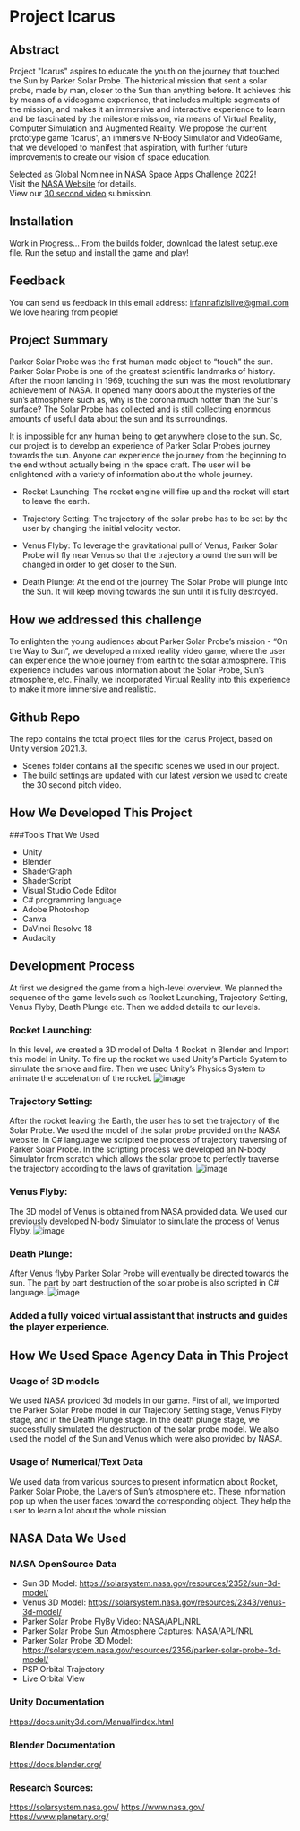 # Project Icarus

## Abstract
Project "Icarus" aspires to educate the youth on the journey that touched the Sun by Parker Solar Probe. The historical mission that sent a solar probe, made by man, closer to the Sun than anything before. It achieves this by means of a videogame experience, that includes multiple segments of the mission, and makes it an immersive and interactive experience to learn and be fascinated by the milestone mission, via means of Virtual Reality, Computer Simulation and Augmented Reality. We propose the current prototype game 'Icarus', an immersive N-Body Simulator and VideoGame, that we developed to manifest that aspiration, with further future improvements to create our vision of space education.

Selected as Global Nominee in NASA Space Apps Challenge 2022! <br>
Visit the [NASA Website](https://2022.spaceappschallenge.org/challenges/2022-challenges/on-the-way-to-the-sun/teams/team-icarus/project) for details. <br>
View our [30 second video](https://www.youtube.com/watch?v=_Yc1IiDZc7k&feature=youtu.be&ab_channel=IrfanNafiz) submission.

## Installation
Work in Progress...
From the builds folder, download the latest setup.exe file. Run the setup and install the game and play!

## Feedback
You can send us feedback in this email address: irfannafizislive@gmail.com
We love hearing from people!

## Project Summary
Parker Solar Probe was the first human made object to “touch” the sun. Parker Solar Probe is one of the greatest scientific landmarks of history. After the moon landing in 1969, touching the sun was the most revolutionary achievement of NASA.  It opened many doors about the mysteries of the sun’s atmosphere such as, why is the corona much hotter than the Sun's surface? The Solar Probe has collected and is still collecting enormous amounts of useful data about the sun and its surroundings. 

It is impossible for any human being to get anywhere close to the sun. So, our project is to develop an experience of Parker Solar Probe’s journey towards the sun. Anyone can experience the journey from the beginning to the end without actually being in the space craft. The user will be enlightened with a variety of information about the whole journey.

- Rocket Launching:  The rocket engine will fire up and the rocket will start to leave the earth.

- Trajectory Setting: The trajectory of the solar probe has to be set by the user by changing the initial velocity vector.

- Venus Flyby: To leverage the gravitational pull of Venus, Parker Solar Probe will fly near Venus so that the trajectory around the sun will be changed in order to get closer to the Sun.

- Death Plunge: At the end of the journey The Solar Probe will plunge into the Sun. It will keep moving towards the sun until it is fully destroyed.

## How we addressed this challenge
To enlighten the young audiences about Parker Solar Probe’s mission - “On the Way to Sun”, we developed a mixed reality video game, where the user can experience the whole journey from earth to the solar atmosphere. This experience includes various information about the Solar Probe, Sun’s atmosphere, etc. Finally, we incorporated Virtual Reality into this experience to make it more immersive and realistic. 

## Github Repo
The repo contains the total project files for the Icarus Project, based on Unity version 2021.3.
- Scenes folder contains all the specific scenes we used in our project.
- The build settings are updated with our latest version we used to create the 30 second pitch video.
 
## How We Developed This Project
###Tools That We Used
- Unity
- Blender
- ShaderGraph
- ShaderScript
- Visual Studio Code Editor
- C# programming language
- Adobe Photoshop
- Canva
- DaVinci Resolve 18
- Audacity

## Development Process
At first we designed the game from a high-level overview. We planned the sequence of the game levels such as  Rocket Launching, Trajectory Setting, Venus Flyby, Death Plunge etc. Then we added details to our levels.

### Rocket Launching: 
In this level, we created a 3D model of Delta 4 Rocket in Blender and Import this model in Unity. To fire up the rocket we used Unity’s Particle System to simulate the smoke and fire. Then we used Unity’s Physics System to animate the acceleration of the rocket.
![image](https://github.com/IrfanNafiz/Project_Icarus/assets/63298621/420860cf-3490-431c-a1ff-dfe7ac619935)

### Trajectory Setting:
After the rocket leaving the Earth, the user has to set the trajectory of the Solar Probe. We used the model of the solar probe provided on the NASA website. In C# language we scripted the process of trajectory traversing of Parker Solar Probe. In the scripting process we developed an N-body Simulator from scratch which allows the solar probe to perfectly traverse the trajectory according to the laws of gravitation.
![image](https://github.com/IrfanNafiz/Project_Icarus/assets/63298621/0c57fe80-05b2-418e-bfcf-a3531f5f5842)

### Venus Flyby:
The 3D model of Venus is obtained from NASA provided data. We used our previously developed N-body Simulator to simulate the process of Venus Flyby.
![image](https://github.com/IrfanNafiz/Project_Icarus/assets/63298621/8d2ff0b5-d59b-4063-9ed0-407d12bd3aa4)

### Death Plunge:
After Venus flyby Parker Solar Probe will eventually be directed towards the sun. The part by part destruction of the solar probe is also scripted in C# language.
![image](https://github.com/IrfanNafiz/Project_Icarus/assets/63298621/74cdb50b-7b75-4bcd-83a5-3f6b226ec8a0)

### Added a fully voiced virtual assistant that instructs and guides the player experience. 


## How We Used Space Agency Data in This Project
### Usage of 3D models
We used NASA provided 3d models in our game. First of all, we imported the Parker Solar Probe model in our Trajectory Setting stage, Venus Flyby stage, and in the Death Plunge stage. In the death plunge stage, we successfully simulated the destruction of the solar probe model. We also used the model of the Sun and Venus which were also provided by NASA.
### Usage of Numerical/Text Data
We used data from various sources to present information about Rocket, Parker Solar Probe, the Layers of Sun’s atmosphere etc. These information pop up when the user faces toward the corresponding object. They help the user to learn a lot about the whole mission. 

## NASA Data We Used
### NASA OpenSource Data
- Sun 3D Model: https://solarsystem.nasa.gov/resources/2352/sun-3d-model/
- Venus 3D Model: https://solarsystem.nasa.gov/resources/2343/venus-3d-model/
- Parker Solar Probe FlyBy Video: NASA/APL/NRL
- Parker Solar Probe Sun Atmosphere Captures: NASA/APL/NRL
- Parker Solar Probe 3D Model: https://solarsystem.nasa.gov/resources/2356/parker-solar-probe-3d-model/
- PSP Orbital Trajectory
- Live Orbital View
### Unity Documentation
https://docs.unity3d.com/Manual/index.html
### Blender Documentation
https://docs.blender.org/
### Research Sources:
https://solarsystem.nasa.gov/
https://www.nasa.gov/
https://www.planetary.org/ 


